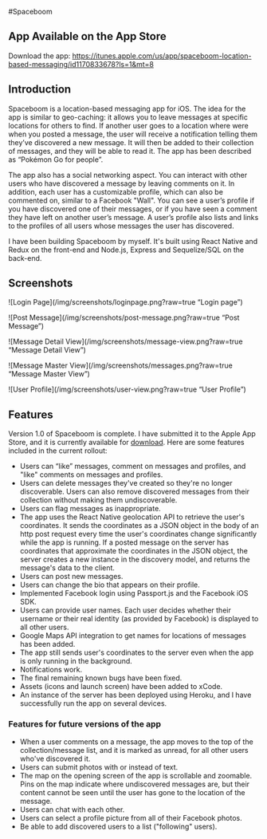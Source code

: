 #Spaceboom

## App Available on the App Store

Download the app: https://itunes.apple.com/us/app/spaceboom-location-based-messaging/id1170833678?ls=1&mt=8

## Introduction
Spaceboom is a location-based messaging app for iOS. The idea for the app is similar to geo-caching: it allows you to leave messages at specific locations for others to find. If another user goes to a location where were when you posted a message, the user will receive a notification telling them they’ve discovered a new message. It will then be added to their collection of messages, and they will be able to read it. The app has been described as “Pokémon Go for people”.

The app also has a social networking aspect. You can interact with other users who have discovered a message by leaving comments on it. In addition, each user has a customizable profile, which can also be commented on, similar to a Facebook "Wall". You can see a user’s profile if you have discovered one of their messages, or if you have seen a comment they have left on another user’s message. A user’s profile also lists and links to the profiles of all users whose messages the user has discovered.

I have been building Spaceboom by myself. It's built using React Native and Redux on the front-end and Node.js, Express and Sequelize/SQL on the back-end.

## Screenshots

![Login Page](/img/screenshots/loginpage.png?raw=true “Login page”)

![Post Message](/img/screenshots/post-message.png?raw=true “Post Message”)

![Message Detail View](/img/screenshots/message-view.png?raw=true “Message Detail View”)

![Message Master View](/img/screenshots/messages.png?raw=true “Message Master View”)

![User Profile](/img/screenshots/user-view.png?raw=true “User Profile”)

## Features

Version 1.0 of Spaceboom is complete. I have submitted it to the Apple App Store, and it is currently available for [download](https://itunes.apple.com/us/app/spaceboom-location-based-messaging/id1170833678?ls=1&mt=8). Here are some features included in the current rollout:

- Users can “like” messages, comment on messages and profiles, and "like" comments on messages and profiles.
- Users can delete messages they've created so they're no longer discoverable. Users can also remove discovered messages from their collection without making them undiscoverable.
- Users can flag messages as inappropriate.
- The app uses the React Native geolocation API to retrieve the user's coordinates. It sends the coordinates as a JSON object in the body of an http post request every time the user's coordinates change significantly while the app is running. If a posted message on the server has coordinates that approximate the coordinates in the JSON object, the server creates a new instance in the discovery model, and returns the message's data to the client.
- Users can post new messages.
- Users can change the bio that appears on their profile.
- Implemented Facebook login using Passport.js and the Facebook iOS SDK.
- Users can provide user names. Each user decides whether their username or their real identity (as provided by Facebook) is displayed to all other users.
- Google Maps API integration to get names for locations of messages has been added.
- The app still sends user's coordinates to the server even when the app is only running in the background.
- Notifications work.
- The final remaining known bugs have been fixed.
- Assets (icons and launch screen) have been added to xCode.
- An instance of the server has been deployed using Heroku, and I have successfully run the app on several devices.

### Features for future versions of the app

- When a user comments on a message, the app moves to the top of the collection/message list, and it is marked as unread, for all other users who've discovered it.
- Users can submit photos with or instead of text.
- The map on the opening screen of the app is scrollable and zoomable. Pins on the map indicate where undiscovered messages are, but their content cannot be seen until the user has gone to the location of the message.
- Users can chat with each other.
- Users can select a profile picture from all of their Facebook photos.
- Be able to add discovered users to a list ("following" users).














